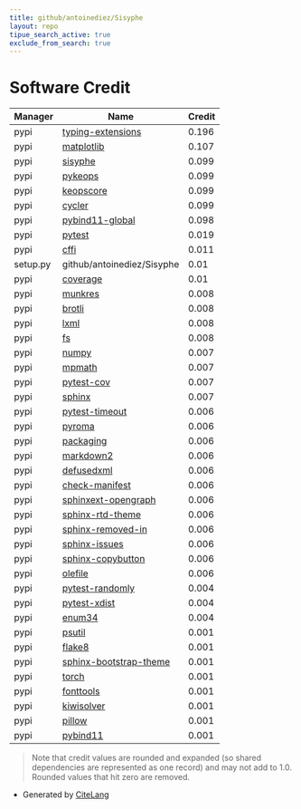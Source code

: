 ```yaml
---
title: github/antoinediez/Sisyphe
layout: repo
tipue_search_active: true
exclude_from_search: true
---
```

# Software Credit

|Manager|Name|Credit|
|-------|----|------|
|pypi|[typing-extensions](https://typing.readthedocs.io/)|0.196|
|pypi|[matplotlib](https://matplotlib.org)|0.107|
|pypi|[sisyphe](https://sisyphe.readthedocs.io)|0.099|
|pypi|[pykeops](http://www.kernel-operations.io/)|0.099|
|pypi|[keopscore](http://www.kernel-operations.io/)|0.099|
|pypi|[cycler](https://github.com/matplotlib/cycler)|0.099|
|pypi|[pybind11-global](https://pypi.org/project/pybind11-global)|0.098|
|pypi|[pytest](https://pypi.org/project/pytest)|0.019|
|pypi|[cffi](https://pypi.org/project/cffi)|0.011|
|setup.py|github/antoinediez/Sisyphe|0.01|
|pypi|[coverage](https://pypi.org/project/coverage)|0.01|
|pypi|[munkres](https://software.clapper.org/munkres/)|0.008|
|pypi|[brotli](https://github.com/google/brotli)|0.008|
|pypi|[lxml](https://lxml.de/)|0.008|
|pypi|[fs](https://github.com/PyFilesystem/pyfilesystem2)|0.008|
|pypi|[numpy](https://pypi.org/project/numpy)|0.007|
|pypi|[mpmath](https://pypi.org/project/mpmath)|0.007|
|pypi|[pytest-cov](https://pypi.org/project/pytest-cov)|0.007|
|pypi|[sphinx](https://pypi.org/project/sphinx)|0.007|
|pypi|[pytest-timeout](https://pypi.org/project/pytest-timeout)|0.006|
|pypi|[pyroma](https://pypi.org/project/pyroma)|0.006|
|pypi|[packaging](https://pypi.org/project/packaging)|0.006|
|pypi|[markdown2](https://pypi.org/project/markdown2)|0.006|
|pypi|[defusedxml](https://pypi.org/project/defusedxml)|0.006|
|pypi|[check-manifest](https://pypi.org/project/check-manifest)|0.006|
|pypi|[sphinxext-opengraph](https://pypi.org/project/sphinxext-opengraph)|0.006|
|pypi|[sphinx-rtd-theme](https://pypi.org/project/sphinx-rtd-theme)|0.006|
|pypi|[sphinx-removed-in](https://pypi.org/project/sphinx-removed-in)|0.006|
|pypi|[sphinx-issues](https://pypi.org/project/sphinx-issues)|0.006|
|pypi|[sphinx-copybutton](https://pypi.org/project/sphinx-copybutton)|0.006|
|pypi|[olefile](https://pypi.org/project/olefile)|0.006|
|pypi|[pytest-randomly](https://pypi.org/project/pytest-randomly)|0.004|
|pypi|[pytest-xdist](https://pypi.org/project/pytest-xdist)|0.004|
|pypi|[enum34](https://pypi.org/project/enum34)|0.004|
|pypi|[psutil](https://pypi.org/project/psutil)|0.001|
|pypi|[flake8](https://pypi.org/project/flake8)|0.001|
|pypi|[sphinx-bootstrap-theme](https://pypi.org/project/sphinx-bootstrap-theme)|0.001|
|pypi|[torch](https://pytorch.org/)|0.001|
|pypi|[fonttools](http://github.com/fonttools/fonttools)|0.001|
|pypi|[kiwisolver](https://github.com/nucleic/kiwi)|0.001|
|pypi|[pillow](https://python-pillow.org)|0.001|
|pypi|[pybind11](https://github.com/pybind/pybind11)|0.001|


> Note that credit values are rounded and expanded (so shared dependencies are represented as one record) and may not add to 1.0. Rounded values that hit zero are removed.


- Generated by [CiteLang](https://github.com/vsoch/citelang)
